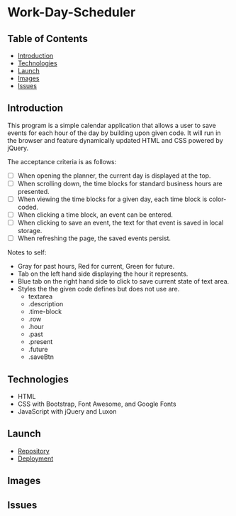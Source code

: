 # Work-Day-Scheduler

## Table of Contents

- [Introduction](#introduction)
- [Technologies](#technologies)
- [Launch](#launch)
- [Images](#images)
- [Issues](#issues)

## Introduction

This program is a simple calendar application that allows a user to save events for each hour of the day by building upon given code. It will run in the browser and feature dynamically updated HTML and CSS powered by jQuery.

The acceptance criteria is as follows:

- [ ] When opening the planner, the current day is displayed at the top.
- [ ] When scrolling down, the time blocks for standard business hours are presented.
- [ ] When viewing the time blocks for a given day, each time block is color-coded.
- [ ] When clicking a time block, an event can be entered.
- [ ] When clicking to save an event, the text for that event is saved in local storage.
- [ ] When refreshing the page, the saved events persist.

Notes to self:

- Gray for past hours, Red for current, Green for future.
- Tab on the left hand side displaying the hour it represents.
- Blue tab on the right hand side to click to save current state of text area.
- Styles the the given code defines but does not use are.
  - textarea
  - .description
  - .time-block
  - .row
  - .hour
  - .past
  - .present
  - .future
  - .saveBtn

## Technologies

- HTML
- CSS with Bootstrap, Font Awesome, and Google Fonts
- JavaScript with jQuery and Luxon

## Launch

- [Repository](https://github.com/Connerjm/Work-Day-Scheduler)
- [Deployment](https://connerjm.github.io/Work-Day-Scheduler/)

## Images

## Issues
